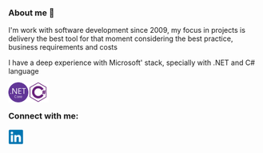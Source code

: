 ### About me 👋

I'm work with software development since 2009, my focus in projects is delivery the best tool for that moment considering the best practice, business requirements and costs

I have a deep experience with Microsoft' stack, specially with .NET and C# language

<img align="left" alt=".NET" width="40px" src="https://github.com/devicons/devicon/blob/master/icons/dotnetcore/dotnetcore-original.svg"/>
<img align="left" alt="C#" width="40px" src="https://github.com/devicons/devicon/blob/master/icons/csharp/csharp-line.svg"/>

<br />
<br />

### Connect with me:


[<img align="left" alt="vagner-alcantara | LinkedIn" width="30px" src="https://github.com/devicons/devicon/blob/master/icons/linkedin/linkedin-original.svg" />][linkedin]

[linkedin]: https://www.linkedin.com/in/vagner-alcantara/
